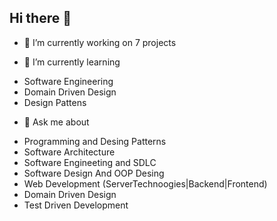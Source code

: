  ## Hi there 👋

- 🔭 I’m currently working on 7 projects

- 🌱 I’m currently learning
+ Software Engineering
+ Domain Driven Design 
+ Design Pattens

- 💬 Ask me about
+ Programming and Desing Patterns
+ Software Architecture
+ Software Engineeting and SDLC
+ Software Design And OOP Desing
+ Web Development (ServerTechnoogies|Backend|Frontend)
+ Domain Driven Design
+ Test Driven Development
